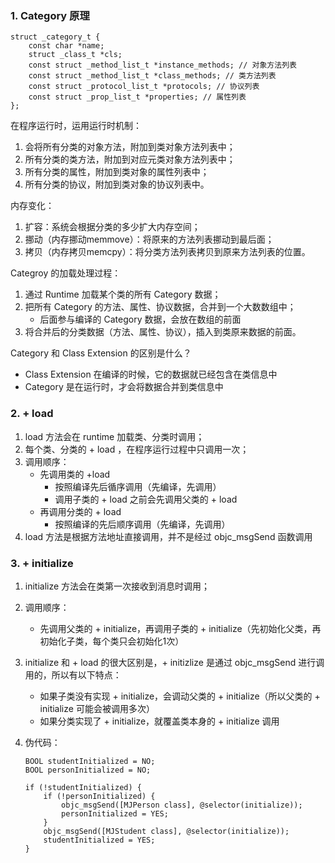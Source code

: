### 1. Category 原理

```
struct _category_t {
    const char *name;
    struct _class_t *cls;
    const struct _method_list_t *instance_methods; // 对象方法列表
    const struct _method_list_t *class_methods; // 类方法列表
    const struct _protocol_list_t *protocols; // 协议列表
    const struct _prop_list_t *properties; // 属性列表
};
```

在程序运行时，运用运行时机制：

1. 会将所有分类的对象方法，附加到类对象方法列表中；
2. 所有分类的类方法，附加到对应元类对象方法列表中；
3. 所有分类的属性，附加到类对象的属性列表中；
4. 所有分类的协议，附加到类对象的协议列表中。

内存变化：

1. 扩容：系统会根据分类的多少扩大内存空间；
2. 挪动（内存挪动memmove）：将原来的方法列表挪动到最后面；
3. 拷贝（内存拷贝memcpy）：将分类方法列表拷贝到原来方法列表的位置。

Categroy 的加载处理过程：

1. 通过 Runtime 加载某个类的所有 Category 数据；
2. 把所有 Category 的方法、属性、协议数据，合并到一个大数数组中；
   * 后面参与编译的 Category 数据，会放在数组的前面
3. 将合并后的分类数据（方法、属性、协议），插入到类原来数据的前面。

Category 和 Class Extension 的区别是什么？

* Class Extension 在编译的时候，它的数据就已经包含在类信息中
* Category 是在运行时，才会将数据合并到类信息中

### 2. + load

1. load 方法会在 runtime 加载类、分类时调用；
2. 每个类、分类的 + load ，在程序运行过程中只调用一次；
3. 调用顺序：
   * 先调用类的 +load
     * 按照编译先后循序调用（先编译，先调用）
     * 调用子类的 + load 之前会先调用父类的 + load
   * 再调用分类的 + load
     * 按照编译的先后顺序调用（先编译，先调用）
4. load 方法是根据方法地址直接调用，并不是经过 objc\_msgSend 函数调用

### 3. + initialize

1. initialize 方法会在类第一次接收到消息时调用；
2. 调用顺序：
   * 先调用父类的 + initialize，再调用子类的 + initialize（先初始化父类，再初始化子类，每个类只会初始化1次）
3. initialize 和 + load 的很大区别是，+ initizlize 是通过 objc\_msgSend 进行调用的，所以有以下特点：

   * 如果子类没有实现 + initialize，会调动父类的 + initialize（所以父类的 + initialize 可能会被调用多次）
   * 如果分类实现了 + initialize，就覆盖类本身的 + initialize 调用

4. 伪代码：

   ```
   BOOL studentInitialized = NO;
   BOOL personInitialized = NO;

   if (!studentInitialized) {
       if (!personInitialized) {
           objc_msgSend([MJPerson class], @selector(initialize));
           personInitialized = YES;
       }
       objc_msgSend([MJStudent class], @selector(initialize));
       studentInitialized = YES;
   }
   ```




